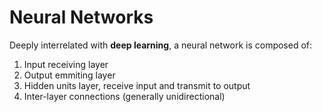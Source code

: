 # Neural Networks


Deeply interrelated with **deep learning**, a neural network is composed of:
1. Input receiving layer
1. Output emmiting layer
1. Hidden units layer, receive input and transmit to output
1. Inter-layer connections (generally unidirectional)
